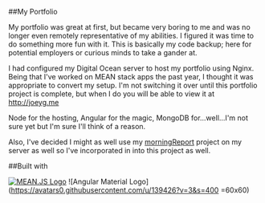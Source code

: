 ##My Portfolio

My portfolio was great at first, but became very boring to me and was no longer even remotely 
representative of my abilities. I figured it was time to do something more fun with it. This
is basically my code backup; here for potential employers or curious minds to take a gander
at.

I had configured my Digital Ocean server to host my portfolio using Nginx. Being that I've
worked on MEAN stack apps the past year, I thought it was appropriate to convert my setup.
I'm not switching it over until this portfolio project is complete, but when I do you will
be able to view it at http://joeyg.me

Node for the hosting, Angular for the magic, MongoDB for...well...I'm not sure yet but
I'm sure I'll think of a reason.

Also, I've decided I might as well use my [morningReport](https://github.com/jgdigitaljedi/morningReport) project on my server as well so
I've incorporated in into this project as well.

##Built with

[![MEAN.JS Logo](http://meanjs.org/img/logo-small.png)](http://meanjs.org/)  ![Angular Material Logo](https://avatars0.githubusercontent.com/u/139426?v=3&s=400 =60x60)


